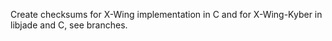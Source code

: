 Create checksums for X-Wing implementation in C and for X-Wing-Kyber in libjade and C, see branches.
